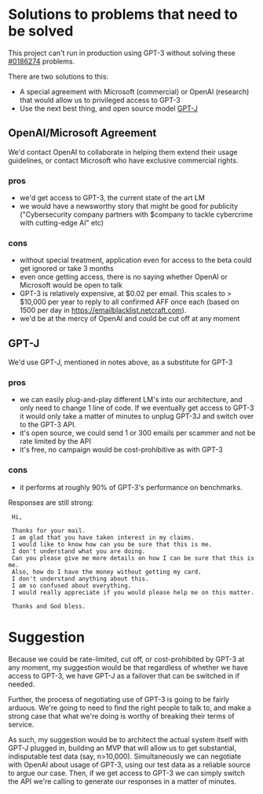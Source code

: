 ﻿# Solutions to problems that need to be solved 

This project can't run in production using GPT-3 without solving these [#0186274](https://mantis.netcraft.com/view.php?id=15448#c186274) problems.

There are two solutions to this:
- A special agreement with Microsoft (commercial) or OpenAI (research) that would allow us to privileged access to GPT-3 
- Use the next best thing, and open source model [GPT-J](https://mantis.netcraft.com/view.php?id=15448#c186282)

## OpenAI/Microsoft Agreement
We'd contact OpenAI to collaborate in helping them extend their usage guidelines, or contact Microsoft who have exclusive commercial rights.  
 
### pros
- we'd get access to GPT-3, the current state of the art LM
- we would have a newsworthy story that might be good for publicity ("Cybersecurity company partners with $company to tackle cybercrime with cutting-edge AI" etc)

### cons
- without special treatment, application even for access to the beta could get ignored or take 3 months
- even once getting access, there is no saying whether OpenAI or Microsoft would be open to talk
- GPT-3 is relatively expensive, at $0.02 per email. This scales to > $10,000 per year to reply to all confirmed AFF once each (based on 1500 per day in https://emailblacklist.netcraft.com).
- we'd be at the mercy of OpenAI and could be cut off at any moment 

## GPT-J 
We'd use GPT-J, mentioned in notes above, as a substitute for GPT-3

### pros 
- we can easily plug-and-play different LM's into our architecture, and only need to change 1 line of code. If we eventually get access to GPT-3 it would only take a matter of minutes to unplug GPT-3J and switch over to the GPT-3 API.
- it's open source, we could send 1 or 300 emails per scammer and not be rate limited by the API
- it's free, no campaign would be cost-prohibitive as with GPT-3

### cons
- it performs at roughly 90% of GPT-3's performance on benchmarks. 

Responses are still strong: 

```
 Hi,

 Thanks for your mail.
 I am glad that you have taken interest in my claims.
 I would like to know how can you be sure that this is me.
 I don't understand what you are doing.
 Can you please give me more details on how I can be sure that this is me.
 Also, how do I have the money without getting my card.
 I don't understand anything about this.
 I am so confused about everything.
 I would really appreciate if you would please help me on this matter.

 Thanks and God bless.
```


# Suggestion 
Because we could be rate-limited, cut off, or cost-prohibited by GPT-3 at any moment, my suggestion would be that regardless of whether we have access to GPT-3, we have GPT-J as a failover that can be switched in if needed.

Further, the process of negotiating use of GPT-3 is going to be fairly arduous. We're going to need to find the right people to talk to, and make a strong case that what we're doing is worthy of breaking their terms of service. 

As such, my suggestion would be to architect the actual system itself with GPT-J plugged in, building an MVP that will allow us to get substantial, indisputable test data (say, n>10,000). Simultaneously we can negotiate with OpenAI about usage of GPT-3, using our test data as a reliable source to argue our case. Then, if we get access to GPT-3 we can simply switch the API we're calling to generate our responses in a matter of minutes.


